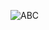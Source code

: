 ![ABC](https://user-images.githubusercontent.com/116/219857988-c5aefc61-0552-4d22-a974-77f5c16c262f.jpeg)
